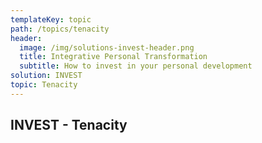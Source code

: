```yaml
---
templateKey: topic
path: /topics/tenacity
header:
  image: /img/solutions-invest-header.png
  title: Integrative Personal Transformation
  subtitle: How to invest in your personal development
solution: INVEST
topic: Tenacity
---
```


## INVEST - Tenacity
